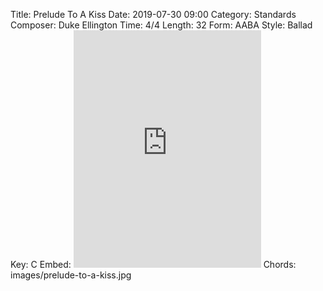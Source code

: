 Title: Prelude To A Kiss
Date: 2019-07-30 09:00
Category: Standards
Composer: Duke Ellington
Time: 4/4
Length: 32
Form: AABA
Style: Ballad
Key: C
Embed: <iframe src="https://open.spotify.com/embed/user/thatdavidmiller/playlist/4VhzVfGxl5UVe99iRqDVte" width="300" height="380" frameborder="0" allowtransparency="true" allow="encrypted-media"></iframe>
Chords: images/prelude-to-a-kiss.jpg
